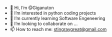 - 👋 Hi, I’m @Giganuton
- 👀 I’m interested in python coding projects
- 🌱 I’m currently learning Software Engeneering
- 💞️ I’m looking to collaborate on ...
- 📫 How to reach me: stingraygreat@gmail.com

<!---
Giganuton/Giganuton is a ✨ special ✨ repository because its `README.md` (this file) appears on your GitHub profile.
You can click the Preview link to take a look at your changes.
--->
